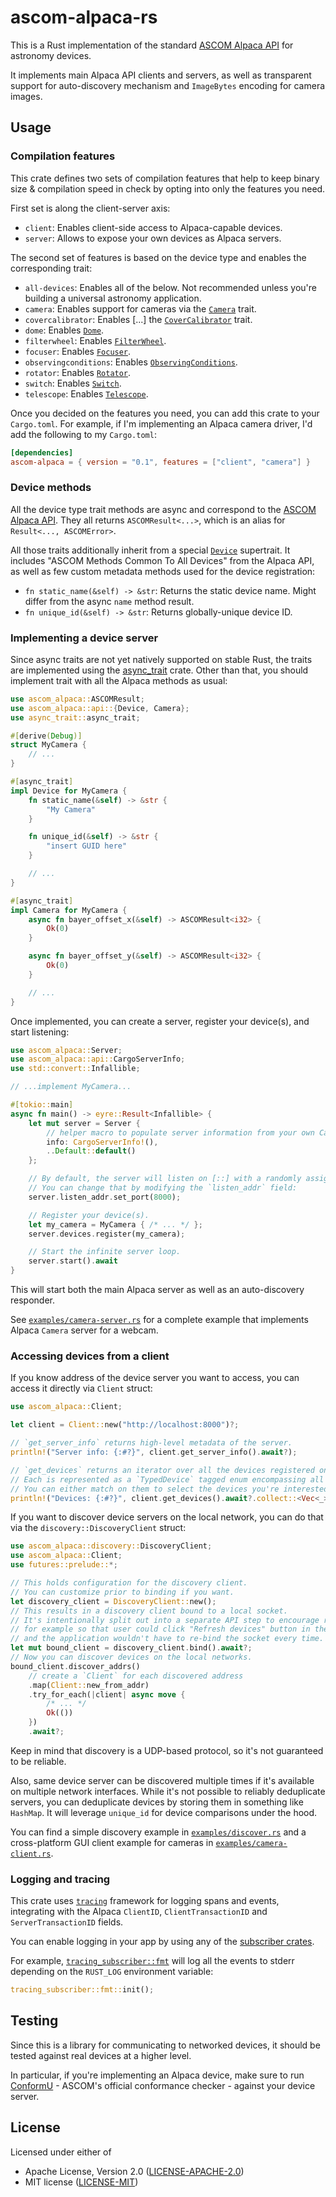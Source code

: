 # ascom-alpaca-rs

<!-- DO NOT EDIT: the rest of this file is autogenerated from `src/lib.rs` by `cargo rdme`. -->
<!-- cargo-rdme start -->

This is a Rust implementation of the standard [ASCOM Alpaca API](https://ascom-standards.org/api/) for astronomy devices.

It implements main Alpaca API clients and servers, as well as transparent support for auto-discovery mechanism and `ImageBytes` encoding for camera images.

## Usage

### Compilation features

This crate defines two sets of compilation features that help to keep binary size & compilation speed in check by opting into only the features you need.

First set is along the client-server axis:

- `client`: Enables client-side access to Alpaca-capable devices.
- `server`: Allows to expose your own devices as Alpaca servers.

The second set of features is based on the device type and enables the corresponding trait:

- `all-devices`: Enables all of the below. Not recommended unless you're building a universal astronomy application.
- `camera`: Enables support for cameras via the [`Camera`](https://docs.rs/ascom-alpaca/latest/ascom_alpaca/api/trait.Camera.html) trait.
- `covercalibrator`: Enables [...] the [`CoverCalibrator`](https://docs.rs/ascom-alpaca/latest/ascom_alpaca/api/trait.CoverCalibrator.html) trait.
- `dome`: Enables [`Dome`](https://docs.rs/ascom-alpaca/latest/ascom_alpaca/api/trait.Dome.html).
- `filterwheel`: Enables [`FilterWheel`](https://docs.rs/ascom-alpaca/latest/ascom_alpaca/api/trait.FilterWheel.html).
- `focuser`: Enables [`Focuser`](https://docs.rs/ascom-alpaca/latest/ascom_alpaca/api/trait.Focuser.html).
- `observingconditions`: Enables [`ObservingConditions`](https://docs.rs/ascom-alpaca/latest/ascom_alpaca/api/trait.ObservingConditions.html).
- `rotator`: Enables [`Rotator`](https://docs.rs/ascom-alpaca/latest/ascom_alpaca/api/trait.Rotator.html).
- `switch`: Enables [`Switch`](https://docs.rs/ascom-alpaca/latest/ascom_alpaca/api/trait.Switch.html).
- `telescope`: Enables [`Telescope`](https://docs.rs/ascom-alpaca/latest/ascom_alpaca/api/trait.Telescope.html).

Once you decided on the features you need, you can add this crate to your `Cargo.toml`. For example, if I'm implementing an Alpaca camera driver, I'd add the following to my `Cargo.toml`:

```toml
[dependencies]
ascom-alpaca = { version = "0.1", features = ["client", "camera"] }
```

### Device methods

All the device type trait methods are async and correspond to the [ASCOM Alpaca API](https://ascom-standards.org/api/). They all returns `ASCOMResult<...>`, which is an alias for `Result<..., ASCOMError>`.

All those traits additionally inherit from a special [`Device`](https://docs.rs/ascom-alpaca/latest/ascom_alpaca/api/trait.Device.html) supertrait. It includes "ASCOM Methods Common To All Devices" from the Alpaca API, as well as few custom metadata methods used for the device registration:

- `fn static_name(&self) -> &str`: Returns the static device name. Might differ from the async `name` method result.
- `fn unique_id(&self) -> &str`: Returns globally-unique device ID.

### Implementing a device server

Since async traits are not yet natively supported on stable Rust, the traits are implemented using the [async_trait](https://crates.io/crates/async-trait) crate. Other than that, you should implement trait with all the Alpaca methods as usual:

```rust
use ascom_alpaca::ASCOMResult;
use ascom_alpaca::api::{Device, Camera};
use async_trait::async_trait;

#[derive(Debug)]
struct MyCamera {
    // ...
}

#[async_trait]
impl Device for MyCamera {
    fn static_name(&self) -> &str {
        "My Camera"
    }

    fn unique_id(&self) -> &str {
        "insert GUID here"
    }

    // ...
}

#[async_trait]
impl Camera for MyCamera {
    async fn bayer_offset_x(&self) -> ASCOMResult<i32> {
        Ok(0)
    }

    async fn bayer_offset_y(&self) -> ASCOMResult<i32> {
        Ok(0)
    }

    // ...
}
```

Once implemented, you can create a server, register your device(s), and start listening:

```rust
use ascom_alpaca::Server;
use ascom_alpaca::api::CargoServerInfo;
use std::convert::Infallible;

// ...implement MyCamera...

#[tokio::main]
async fn main() -> eyre::Result<Infallible> {
    let mut server = Server {
        // helper macro to populate server information from your own Cargo.toml
        info: CargoServerInfo!(),
        ..Default::default()
    };

    // By default, the server will listen on [::] with a randomly assigned port.
    // You can change that by modifying the `listen_addr` field:
    server.listen_addr.set_port(8000);

    // Register your device(s).
    let my_camera = MyCamera { /* ... */ };
    server.devices.register(my_camera);

    // Start the infinite server loop.
    server.start().await
}
```

This will start both the main Alpaca server as well as an auto-discovery responder.

See [`examples/camera-server.rs`](examples/camera-server.rs) for a complete example that implements Alpaca `Camera` server for a webcam.

### Accessing devices from a client

If you know address of the device server you want to access, you can access it directly via `Client` struct:

```rust
use ascom_alpaca::Client;

let client = Client::new("http://localhost:8000")?;

// `get_server_info` returns high-level metadata of the server.
println!("Server info: {:#?}", client.get_server_info().await?);

// `get_devices` returns an iterator over all the devices registered on the server.
// Each is represented as a `TypedDevice` tagged enum encompassing all the device types as corresponding trait objects.
// You can either match on them to select the devices you're interested in, or, say, just print all of them:
println!("Devices: {:#?}", client.get_devices().await?.collect::<Vec<_>>());
```

If you want to discover device servers on the local network, you can do that via the `discovery::DiscoveryClient` struct:

```rust
use ascom_alpaca::discovery::DiscoveryClient;
use ascom_alpaca::Client;
use futures::prelude::*;

// This holds configuration for the discovery client.
// You can customize prior to binding if you want.
let discovery_client = DiscoveryClient::new();
// This results in a discovery client bound to a local socket.
// It's intentionally split out into a separate API step to encourage reuse,
// for example so that user could click "Refresh devices" button in the UI
// and the application wouldn't have to re-bind the socket every time.
let mut bound_client = discovery_client.bind().await?;
// Now you can discover devices on the local networks.
bound_client.discover_addrs()
    // create a `Client` for each discovered address
    .map(Client::new_from_addr)
    .try_for_each(|client| async move {
        /* ... */
        Ok(())
    })
    .await?;
```

Keep in mind that discovery is a UDP-based protocol, so it's not guaranteed to be reliable.

Also, same device server can be discovered multiple times if it's available on multiple network interfaces.
While it's not possible to reliably deduplicate servers, you can deduplicate devices by storing them in something like `HashMap`.
It will leverage `unique_id` for device comparisons under the hood.

You can find a simple discovery example in [`examples/discover.rs`](examples/discover.rs) and a cross-platform GUI client example for cameras in [`examples/camera-client.rs`](examples/camera-client.rs).

### Logging and tracing

This crate uses [`tracing`](https://crates.io/crates/tracing) framework for logging spans and events, integrating with the Alpaca `ClientID`, `ClientTransactionID` and `ServerTransactionID` fields.

You can enable logging in your app by using any of the [subscriber crates](https://crates.io/crates/tracing#ecosystem).

For example, [`tracing_subscriber::fmt`](https://docs.rs/tracing-subscriber/latest/tracing_subscriber/fmt/index.html) will log all the events to stderr depending on the `RUST_LOG` environment variable:

```rust
tracing_subscriber::fmt::init();
```

## Testing

Since this is a library for communicating to networked devices, it should be tested against real devices at a higher level.

In particular, if you're implementing an Alpaca device, make sure to run [ConformU](https://github.com/ASCOMInitiative/ConformU) - ASCOM's official conformance checker - against your device server.

## License

Licensed under either of

- Apache License, Version 2.0 ([LICENSE-APACHE-2.0](LICENSE-APACHE-2.0))
- MIT license ([LICENSE-MIT](LICENSE-MIT))

<!-- cargo-rdme end -->
